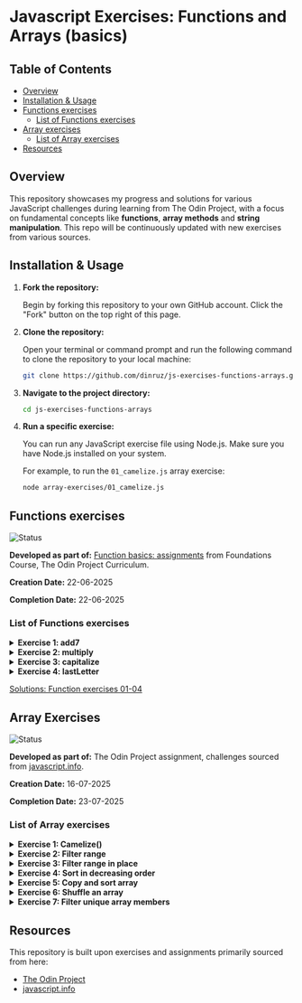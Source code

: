 # Javascript Exercises: Functions and Arrays (basics)

## Table of Contents

- [Overview](#overview)
- [Installation & Usage](#installation--usage)
- [Functions exercises](#functions-exercises)
  - [List of Functions exercises](#list-of-functions-exercises)
- [Array exercises](#array-exercises)
  - [List of Array exercises](#list-of-array-exercises)
- [Resources](#resources)

## Overview

This repository showcases my progress and solutions for various JavaScript challenges during learning from The Odin Project, with a focus on fundamental concepts like **functions**, **array methods** and **string manipulation**. This repo will be continuously updated with new exercises from various sources.

## Installation & Usage

1.  **Fork the repository:**

    Begin by forking this repository to your own GitHub account. Click the "Fork" button on the top right of this page.

2.  **Clone the repository:**

    Open your terminal or command prompt and run the following command to clone the repository to your local machine:

    ```bash
    git clone https://github.com/dinruz/js-exercises-functions-arrays.git
    ```

3.  **Navigate to the project directory:**

    ```bash
    cd js-exercises-functions-arrays
    ```

4.  **Run a specific exercise:**

    You can run any JavaScript exercise file using Node.js. Make sure you have Node.js installed on your system.

    For example, to run the `01_camelize.js` array exercise:

    ```bash
    node array-exercises/01_camelize.js
    ```

## Functions exercises 

![Status](https://img.shields.io/badge/Status-Complete-brightgreen)

  **Developed as part of:** [Function basics: assignments](https://www.theodinproject.com/lessons/foundations-function-basics#assignment) from Foundations Course, The Odin Project Curriculum.

  **Creation Date:** 22-06-2025

  **Completion Date:** 22-06-2025


### List of Functions exercises

<details>
  <summary><strong>Exercise 1: add7</strong></summary>


    Write a function called **add7** that takes one number and returns that number + 7.
    Write function and test the output with *console.log*.

</details>

<details>
  <summary><strong>Exercise 2: multiply</strong></summary>


    Write a function called **multiply** that takes 2 numbers and returns their product.
    Write function and test the output with *console.log*.

</details>

<details>
  <summary><strong>Exercise 3: capitalize</strong></summary>

 
    Write a function called **capitalize** that takes a string and returns that string with only the first letter capitalized. 
    Make sure that it can take strings that are lowercase, UPPERCASE or BoTh.

</details>

<details>
  <summary><strong>Exercise 4: lastLetter </strong></summary>
  

    Write a function called **lastLetter** that takes a string and returns the very last letter of that string: lastLetter("abcd") should return "d".  
  
</details>

[Solutions: Function exercises 01-04](./functions-exercises/basicFunctions.js)

## Array Exercises

  ![Status](https://img.shields.io/badge/Status-Complete-brightgreen)

  **Developed as part of:** The Odin Project assignment, challenges sourced from [javascript.info](https://javascript.info/array-methods#tasks).

  **Creation Date:** 16-07-2025

  **Completion Date:** 23-07-2025


### List of Array exercises

<details>
  <summary><strong>Exercise 1: Camelize()</strong></summary>

  Write the function `camelize(str)` that changes dash-separated words like “my-short-string” into camel-cased “myShortString”. 
    
  That is: removes all dashes, each word after dash becomes uppercased. Examples:

```javascript
camelize("background-color") == 'backgroundColor';
camelize("list-style-image") == 'listStyleImage';
camelize("-webkit-transition") == 'WebkitTransition';
```


[Solution: Camelize.js](./array-exercises/01_camelize.js)

</details>

<details>
  <summary><strong>Exercise 2: Filter range</strong></summary>


  Write a function `filterRange(arr, a, b)` that gets an array `arr`, looks for elements with values higher or equal to a and lower or equal to b and return a result as an array.
  For instance:

```javascript
let arr = [5, 3, 8, 1];
let filtered = filterRange(arr, 1, 4);
alert( filtered ); // 3,1 (matching values)
// alert( arr ); // 5,3,8,1 (not modified)
```


[Solution: filterRange.js](./array-exercises/02_filterRange.js)

</details>

<details>
  <summary><strong>Exercise 3: Filter range in place </strong></summary>
  
   Write a function `filterRangeInPlace(arr, a, b)` that gets an array `arr` and removes from it all values except those that are between a and b.
  The test is: `a ≤ arr[i] ≤ b`.
  The function should only modify the array. It should not return anything.

```javascript
let arr = [5, 3, 8, 1];
filterRangeInPlace(arr, 1, 4); // removed the numbers except from 1 to 4
// alert( arr ); // [3, 1]
```

 [Solution: filterRangeInPlace.js](./array-exercises/03_filterRangeInPlace.js)</p>
</details>

<details>
  <summary><strong>Exercise 4: Sort in decreasing order </strong></summary>
  

  ```javascript
let arr = [5, 2, 1, -10, 8];
// ... your code to sort it in decreasing order
// alert( arr ); // 8, 5, 2, 1, -10
  ```

[Solution: sortInDecreasingOrder.js](./array-exercises/04_sortInDecreasingOrder.js)
</details>

<details>
  <summary><strong>Exercise 5: Copy and sort array</strong></summary>


  We have an array of strings arr. We’d like to have a sorted copy of it, but keep arr unmodified.

  Create a function `copySorted(arr)` that returns such a copy.

```javascript
let arr = ["HTML", "JavaScript", "CSS"];
let sorted = copySorted(arr);
alert( sorted ); // CSS, HTML, JavaScript
// alert( arr ); // HTML, JavaScript, CSS (no changes)
```
 
 [Solution: copyAndSortArray.js](./array-exercises/05_copyAndSortArray.js)
</details>

<details>
  <summary><strong>Exercise 6: Shuffle an array</strong></summary>

  Write the function `shuffle(array)` that shuffles (randomly reorders) elements of the array.
  Multiple runs of shuffle may lead to different orders of elements. 
  For instance:

```javascript
let arr = [1, 2, 3];
shuffle(arr);
    // arr = [3, 2, 1]
shuffle(arr);
    // arr = [2, 1, 3]
shuffle(arr);
    // arr = [3, 1, 2]
  // ...
```
All element orders should have an equal probability. 
For instance, [1,2,3] can be reordered as [1,2,3] or [1,3,2] or [3,1,2] etc, with equal probability of each case.
 

 [Solution: shuffleAnArray.js](./array-exercises/06_shuffleAnArray.js)
</details>


<details>
  <summary><strong>Exercise 7: Filter unique array members </strong></summary>


Let arr be an array. Create a function `unique(arr)` that should return an array with unique items of arr.
For instance:

 ```javascript
 
 function unique(arr) {
    /* your code */
    }
    let strings = ["Hare", "Krishna", "Hare", "Krishna",
    "Krishna", "Krishna", "Hare", "Hare", ":-O"
    ];
    alert( unique(strings) ); // Hare, Krishna, :-O
```


[Solution: filterUnique.js](./array-exercises/07_filterUnique.js)
</details>


## Resources

This repository is built upon exercises and assignments primarily sourced from here:

* [The Odin Project](https://www.theodinproject.com/)
* [javascript.info](https://javascript.info/) 